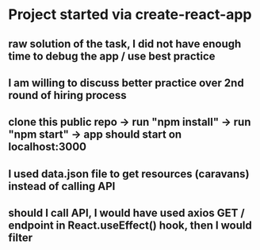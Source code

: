 # Project started via create-react-app

## raw solution of the task, I did not have enough time to debug the app / use best practice

## I am willing to discuss better practice over 2nd round of hiring process

## clone this public repo -> run "npm install" -> run "npm start" -> app should start on localhost:3000

## I used data.json file to get resources (caravans) instead of calling API

## should I call API, I would have used axios GET / endpoint in React.useEffect() hook, then I would filter
